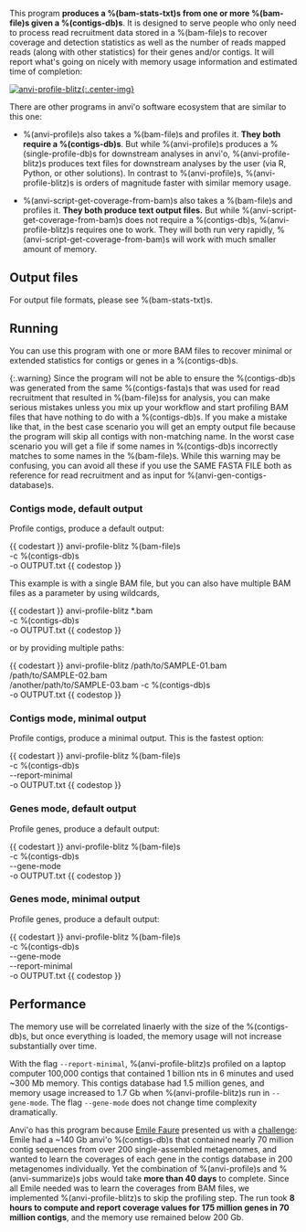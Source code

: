 This program **produces a %(bam-stats-txt)s from one or more %(bam-file)s given a %(contigs-db)s**. It is designed to serve people who only need to process read recruitment data stored in a %(bam-file)s to recover coverage and detection statistics as well as the number of reads mapped reads (along with other statistics) for their genes and/or contigs. It will report what's going on nicely with memory usage information and estimated time of completion:

[![anvi-profile-blitz](../../images/anvi-profile-blitz.png){:.center-img}](../../images/anvi-profile-blitz.png)

There are other programs in anvi'o software ecosystem that are similar to this one:

* %(anvi-profile)s also takes a %(bam-file)s and profiles it. **They both require a %(contigs-db)s**. But while %(anvi-profile)s produces a %(single-profile-db)s for downstream analyses in anvi'o, %(anvi-profile-blitz)s produces text files for downstream analyses by the user (via R, Python, or other solutions). In contrast to %(anvi-profile)s, %(anvi-profile-blitz)s is orders of magnitude faster with similar memory usage.

* %(anvi-script-get-coverage-from-bam)s also takes a %(bam-file)s and profiles it. **They both produce text output files.** But while %(anvi-script-get-coverage-from-bam)s does not require a %(contigs-db)s, %(anvi-profile-blitz)s requires one to work. They will both run very rapidly, %(anvi-script-get-coverage-from-bam)s will work with much smaller amount of memory.

## Output files

For output file formats, please see %(bam-stats-txt)s.

## Running

You can use this program with one or more BAM files to recover minimal or extended statistics for contigs or genes in a %(contigs-db)s.

{:.warning}
Since the program will not be able to ensure the %(contigs-db)s was generated from the same %(contigs-fasta)s that was used for read recruitment that resulted in %(bam-file)ss for analysis, you can make serious mistakes unless you mix up your workflow and start profiling BAM files that have nothing to do with a %(contigs-db)s. If you make a mistake like that, in the best case scenario you will get an empty output file because the program will skip all contigs with non-matching name. In the worst case scenario you will get a file if some names in %(contigs-db)s incorrectly matches to some names in the %(bam-file)s. While this warning may be confusing, you can avoid all these if you use the SAME FASTA FILE both as reference for read recruitment and as input for %(anvi-gen-contigs-database)s.

### Contigs mode, default output

Profile contigs, produce a default output:

{{ codestart }}
anvi-profile-blitz %(bam-file)s \
                   -c %(contigs-db)s \
                   -o OUTPUT.txt
{{ codestop }}

This example is with a single BAM file, but you can also have multiple BAM files as a parameter by using wildcards,

{{ codestart }}
anvi-profile-blitz *.bam \
                   -c %(contigs-db)s \
                   -o OUTPUT.txt
{{ codestop }}

or by providing multiple paths:

{{ codestart }}
anvi-profile-blitz /path/to/SAMPLE-01.bam \
                   /path/to/SAMPLE-02.bam \
                   /another/path/to/SAMPLE-03.bam
                   -c %(contigs-db)s \
                   -o OUTPUT.txt
{{ codestop }}

### Contigs mode, minimal output

Profile contigs, produce a minimal output. This is the fastest option:

{{ codestart }}
anvi-profile-blitz %(bam-file)s \
                   -c %(contigs-db)s \
                   --report-minimal \
                   -o OUTPUT.txt
{{ codestop }}

### Genes mode, default output

Profile genes, produce a default output:

{{ codestart }}
anvi-profile-blitz %(bam-file)s \
                   -c %(contigs-db)s \
                   --gene-mode \
                   -o OUTPUT.txt
{{ codestop }}

### Genes mode, minimal output

Profile genes, produce a default output:

{{ codestart }}
anvi-profile-blitz %(bam-file)s \
                   -c %(contigs-db)s \
                   --gene-mode \
                   --report-minimal \
                   -o OUTPUT.txt
{{ codestop }}


## Performance

The memory use will be correlated linaerly with the size of the %(contigs-db)s, but once everything is loaded, the memory usage will not increase substantially over time.

With the flag `--report-minimal`, %(anvi-profile-blitz)s profiled on a laptop computer 100,000 contigs that contained 1 billion nts in 6 minutes and used  ~300 Mb memory. This contigs database had 1.5 million genes, and memory usage increased to 1.7 Gb when %(anvi-profile-blitz)s run in `--gene-mode`. The flag `--gene-mode` does not change time complexity dramatically.

Anvi'o has this program because [Emile Faure](https://twitter.com/faureemile) presented us with a [challenge](https://anvio.slack.com/archives/C8SFMGYF3/p1631723790065300): Emile had a ~140 Gb anvi'o %(contigs-db)s that contained nearly 70 million contig sequences from over 200 single-assembled metagenomes, and wanted to learn the coverages of each gene in the contigs database in 200 metagenomes individually. Yet the combination of %(anvi-profile)s and %(anvi-summarize)s jobs would take **more than 40 days** to complete. Since all Emile needed was to learn the coverages from BAM files, we implemented %(anvi-profile-blitz)s to skip the profiling step. The run took **8 hours to compute and report coverage values for 175 million genes in 70 million contigs**, and the memory use remained below 200 Gb.
